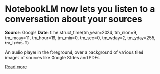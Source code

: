 # NotebookLM now lets you listen to a conversation about your sources

**Source**: Google
**Date**: time.struct_time(tm_year=2024, tm_mon=9, tm_mday=11, tm_hour=16, tm_min=0, tm_sec=0, tm_wday=2, tm_yday=255, tm_isdst=0)

An audio player in the foreground, over a background of various tiled images of sources like Google Slides and PDFs

[Read more](https://blog.google/technology/ai/notebooklm-audio-overviews/)
